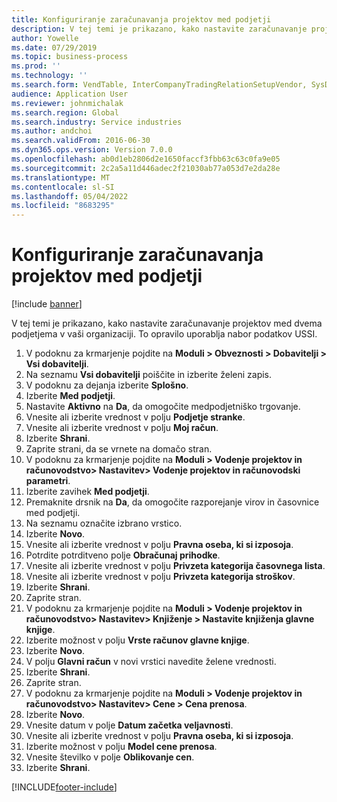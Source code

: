 ```yaml
---
title: Konfiguriranje zaračunavanja projektov med podjetji
description: V tej temi je prikazano, kako nastavite zaračunavanje projektov med dvema podjetjema v vaši organizaciji.
author: Yowelle
ms.date: 07/29/2019
ms.topic: business-process
ms.prod: ''
ms.technology: ''
ms.search.form: VendTable, InterCompanyTradingRelationSetupVendor, SysDataAreaSelectLookup, ProjParameters, ProjPosting, ProjTransferPrice
audience: Application User
ms.reviewer: johnmichalak
ms.search.region: Global
ms.search.industry: Service industries
ms.author: andchoi
ms.search.validFrom: 2016-06-30
ms.dyn365.ops.version: Version 7.0.0
ms.openlocfilehash: ab0d1eb2806d2e1650faccf3fbb63c63c0fa9e05
ms.sourcegitcommit: 2c2a5a11d446adec2f21030ab77a053d7e2da28e
ms.translationtype: MT
ms.contentlocale: sl-SI
ms.lasthandoff: 05/04/2022
ms.locfileid: "8683295"
---
```

# <a name="configure-intercompany-project-invoicing"></a>Konfiguriranje zaračunavanja projektov med podjetji

[!include [banner](../../includes/banner.md)]

V tej temi je prikazano, kako nastavite zaračunavanje projektov med dvema podjetjema v vaši organizaciji. To opravilo uporablja nabor podatkov USSI.

1. V podoknu za krmarjenje pojdite na **Moduli > Obveznosti > Dobavitelji > Vsi dobavitelji**.
2. Na seznamu **Vsi dobavitelji** poiščite in izberite želeni zapis.
3. V podoknu za dejanja izberite **Splošno**.
4. Izberite **Med podjetji**.
5. Nastavite **Aktivno** na **Da**, da omogočite medpodjetniško trgovanje.
6. Vnesite ali izberite vrednost v polju **Podjetje stranke**.
7. Vnesite ali izberite vrednost v polju **Moj račun**.
8. Izberite **Shrani**.
9. Zaprite strani, da se vrnete na domačo stran.
10. V podoknu za krmarjenje pojdite na **Moduli > Vodenje projektov in računovodstvo> Nastavitev> Vodenje projektov in računovodski parametri**.
11. Izberite zavihek **Med podjetji**.
12. Premaknite drsnik na **Da**, da omogočite razporejanje virov in časovnice med podjetji.
13. Na seznamu označite izbrano vrstico.
14. Izberite **Novo**.
15. Vnesite ali izberite vrednost v polju **Pravna oseba, ki si izposoja**.
16. Potrdite potrditveno polje **Obračunaj prihodke**.
17. Vnesite ali izberite vrednost v polju **Privzeta kategorija časovnega lista**.
18. Vnesite ali izberite vrednost v polju **Privzeta kategorija stroškov**.
19. Izberite **Shrani**.
20. Zaprite stran.
21. V podoknu za krmarjenje pojdite na **Moduli > Vodenje projektov in računovodstvo> Nastavitev> Knjiženje > Nastavite knjiženja glavne knjige**.
22. Izberite možnost v polju **Vrste računov glavne knjige**.
23. Izberite **Novo**.
24. V polju **Glavni račun** v novi vrstici navedite želene vrednosti.
25. Izberite **Shrani**.
26. Zaprite stran.
27. V podoknu za krmarjenje pojdite na **Moduli > Vodenje projektov in računovodstvo> Nastavitev> Cene > Cena prenosa**.
28. Izberite **Novo**.
29. Vnesite datum v polje **Datum začetka veljavnosti**.
30. Vnesite ali izberite vrednost v polju **Pravna oseba, ki si izposoja**.
31. Izberite možnost v polju **Model cene prenosa**.
32. Vnesite številko v polje **Oblikovanje cen**.
33. Izberite **Shrani**.



[!INCLUDE[footer-include](../../includes/footer-banner.md)]